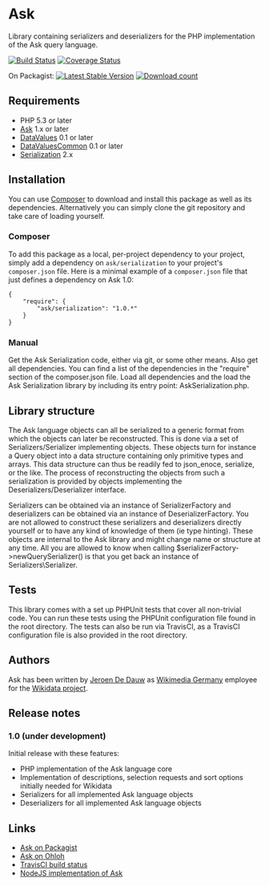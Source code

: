 # Ask

Library containing serializers and deserializers for the PHP implementation of the Ask query language.

[![Build Status](https://secure.travis-ci.org/wmde/AskSerialization.png?branch=master)](http://travis-ci.org/wmde/AskSerialization)
[![Coverage Status](https://coveralls.io/repos/wmde/AskSerialization/badge.png?branch=master)](https://coveralls.io/r/wmde/AskSerialization?branch=master)

On Packagist:
[![Latest Stable Version](https://poser.pugx.org/ask/serialization/version.png)](https://packagist.org/packages/ask/serialization)
[![Download count](https://poser.pugx.org/ask/serialization/d/total.png)](https://packagist.org/packages/ask/serialization)

## Requirements

* PHP 5.3 or later
* [Ask](https://github.com/wmde/Ask) 1.x or later
* [DataValues](https://www.mediawiki.org/wiki/Extension:DataValues) 0.1 or later
* [DataValuesCommon](https://www.mediawiki.org/wiki/Extension:DataValuesCommon) 0.1 or later
* [Serialization](https://github.com/wmde/Serialization/blob/master/README.md) 2.x

## Installation

You can use [Composer](http://getcomposer.org/) to download and install
this package as well as its dependencies. Alternatively you can simply clone
the git repository and take care of loading yourself.

### Composer

To add this package as a local, per-project dependency to your project, simply add a
dependency on `ask/serialization` to your project's `composer.json` file.
Here is a minimal example of a `composer.json` file that just defines a dependency on
Ask 1.0:

    {
        "require": {
            "ask/serialization": "1.0.*"
        }
    }

### Manual

Get the Ask Serialization code, either via git, or some other means. Also get all dependencies.
You can find a list of the dependencies in the "require" section of the composer.json file.
Load all dependencies and the load the Ask Serialization library by including its entry point:
AskSerialization.php.

## Library structure

The Ask language objects can all be serialized to a generic format from which the objects can later
be reconstructed. This is done via a set of Serializers/Serializer implementing objects. These
objects turn for instance a Query object into a data structure containing only primitive types and
arrays. This data structure can thus be readily fed to json_enoce, serialize, or the like. The
process of reconstructing the objects from such a serialization is provided by objects implementing
the Deserializers/Deserializer interface.

Serializers can be obtained via an instance of SerializerFactory and deserializers can be obtained
via an instance of DeserializerFactory. You are not allowed to construct these serializers and
deserializers directly yourself or to have any kind of knowledge of them (ie type hinting). These
objects are internal to the Ask library and might change name or structure at any time. All you
are allowed to know when calling $serializerFactory->newQuerySerializer() is that you get back
an instance of Serializers\Serializer.

## Tests

This library comes with a set up PHPUnit tests that cover all non-trivial code. You can run these
tests using the PHPUnit configuration file found in the root directory. The tests can also be run
via TravisCI, as a TravisCI configuration file is also provided in the root directory.

## Authors

Ask has been written by [Jeroen De Dauw](https://www.mediawiki.org/wiki/User:Jeroen_De_Dauw)
as [Wikimedia Germany](https://wikimedia.de) employee for the [Wikidata project](https://wikidata.org/).

## Release notes

### 1.0 (under development)

Initial release with these features:

* PHP implementation of the Ask language core
* Implementation of descriptions, selection requests and sort options initially needed for Wikidata
* Serializers for all implemented Ask language objects
* Deserializers for all implemented Ask language objects

## Links

* [Ask on Packagist](https://packagist.org/packages/ask/ask)
* [Ask on Ohloh](https://www.ohloh.net/p/ask)
* [TravisCI build status](https://travis-ci.org/wmde/Ask)
* [NodeJS implementation of Ask](https://github.com/JeroenDeDauw/AskJS)
